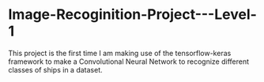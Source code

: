 # Image-Recoginition-Project---Level-1
This project is the first time I am making use of the tensorflow-keras framework to make a Convolutional Neural Network to recognize different classes of ships in a dataset.
